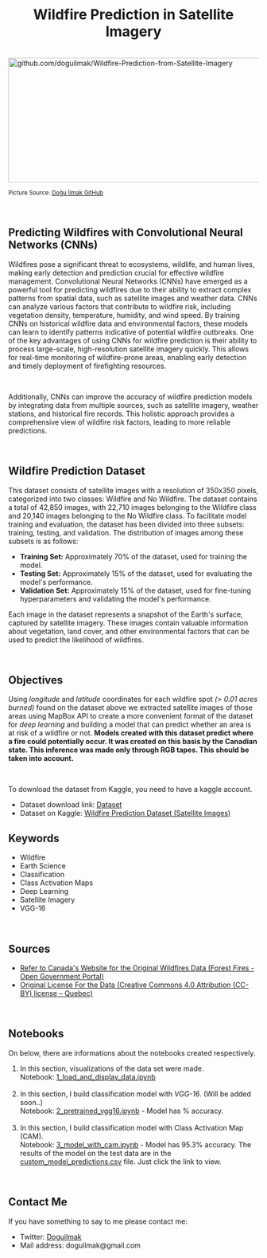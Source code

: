 <h1  align=center  >Wildfire Prediction in Satellite Imagery</h1>

<br>

<img  src="https://raw.githubusercontent.com/doguilmak/Wildfire-Prediction-from-Satellite-Imagery/main/assets/wildfire_canada.png"  width=1000  height=250  alt="github.com/doguilmak/Wildfire-Prediction-from-Satellite-Imagery"/>

<small>Picture Source: <a  href="https://github.com/doguilmak/Wildfire-Prediction-from-Satellite-Imagery">Doğu İlmak GitHub</a></small>

<br>

<h2>Predicting Wildfires with Convolutional Neural Networks (CNNs)</h2>

<p>Wildfires pose a significant threat to ecosystems, wildlife, and human lives, making early detection and prediction crucial for effective wildfire management. Convolutional Neural Networks (CNNs) have emerged as a powerful tool for predicting wildfires due to their ability to extract complex patterns from spatial data, such as satellite images and weather data. CNNs can analyze various factors that contribute to wildfire risk, including vegetation density, temperature, humidity, and wind speed. By training CNNs on historical wildfire data and environmental factors, these models can learn to identify patterns indicative of potential wildfire outbreaks. One of the key advantages of using CNNs for wildfire prediction is their ability to process large-scale, high-resolution satellite imagery quickly. This allows for real-time monitoring of wildfire-prone areas, enabling early detection and timely deployment of firefighting resources.</p>

<br>

<p>Additionally, CNNs can improve the accuracy of wildfire prediction models by integrating data from multiple sources, such as satellite imagery, weather stations, and historical fire records. This holistic approach provides a comprehensive view of wildfire risk factors, leading to more reliable predictions.</p>

<br>

<h2>Wildfire Prediction Dataset</h2>

  <p>This dataset consists of satellite images with a resolution of 350x350 pixels, categorized into two classes: Wildfire and No Wildfire. The dataset contains a total of 42,850 images, with 22,710 images belonging to the Wildfire class and 20,140 images belonging to the No Wildfire class. To facilitate model training and evaluation, the dataset has been divided into three subsets: training, testing, and validation. The distribution of images among these subsets is as follows:</p>  

<ul>

<li><b>Training Set:</b> Approximately 70% of the dataset, used for training the model.</li>

<li><b>Testing Set:</b> Approximately 15% of the dataset, used for evaluating the model's performance.</li>

<li><b>Validation Set:</b> Approximately 15% of the dataset, used for fine-tuning hyperparameters and validating the model's performance.</li>

</ul>  

<p>Each image in the dataset represents a snapshot of the Earth's surface, captured by satellite imagery. These images contain valuable information about vegetation, land cover, and other environmental factors that can be used to predict the likelihood of wildfires.</p>  

<br>  

<h2>Objectives</h2>  

<p>Using <i>longitude</i> and <i>latitude</i> coordinates for each wildfire spot <i>(> 0.01 acres burned)</i> found on the dataset above we extracted satellite images of those areas using MapBox API to create a more convenient format of the dataset for <i>deep learning</i> and building a model that can predict whether an area is at risk of a wildfire or not. <b>Models created with this dataset predict where a fire could potentially occur. It was created on this basis by the Canadian state. This inference was made only through RGB tapes. This should be taken into account.</b></p> 

<br>  

<p>To download the dataset from Kaggle, you need to have a kaggle account.</p>

<ul>

<li>Dataset download link: <a  href='https://www.kaggle.com/datasets/abdelghaniaaba/wildfire-prediction-dataset/download?datasetVersionNumber=1'>Dataset</a></li>

<li>Dataset on Kaggle: <a  href='https://www.kaggle.com/datasets/abdelghaniaaba/wildfire-prediction-dataset'>Wildfire Prediction Dataset (Satellite Images)</a></li>

</ul> 

<h2>Keywords</h2>
<ul>
  <li>Wildfire</li>
  <li>Earth Science</li>
  <li>Classification</li>
  <li>Class Activation Maps</li>
  <li>Deep Learning</li>
  <li>Satellite Imagery</li>
  <li>VGG-16</li>
</ul>

<br>

<h2>Sources</h2>

<ul>
	<li><a href='https://open.canada.ca/data/en/dataset/9d8f219c-4df0-4481-926f-8a2a532ca003'>Refer to Canada's Website for the Original Wildfires Data (Forest Fires - Open Government Portal)</a></li>
	<li><a href='https://www.donneesquebec.ca/fr/licence/'>Original License For the Data (Creative Commons 4.0 Attribution (CC-BY) license – Quebec)</a></li>
</ul>

<br>

<h2>Notebooks</h2>

On below, there are informations about the notebooks created respectively.

<ol>
	<li>In this section, visualizations of the data set were made. <br> Notebook: <a href='https://github.com/doguilmak/Wildfire-Prediction-from-Satellite-Imagery/blob/main/1_load_and_display_data.ipynb'>1_load_and_display_data.ipynb</a></li> <br>
	<li>In this section, I build classification model with <i>VGG-16</i>. (Will be added soon..) <br> Notebook: <a href=''>2_pretrained_vgg16.ipynb</a> - Model has % accuracy.</li> <br>
	<li>In this section, I build classification model with Class Activation Map (CAM). <br> Notebook: <a href='https://github.com/doguilmak/Wildfire-Prediction-from-Satellite-Imagery/blob/main/3_model_with_cam.ipynb'>3_model_with_cam.ipynb</a> - Model has 95.3% accuracy. The results of the model on the test data are in the <a href="https://github.com/doguilmak/Wildfire-Prediction-from-Satellite-Imagery/blob/main/predictions/custom_model_predictions.csv">custom_model_predictions.csv</a> file. Just click the link to view.</p></li>
</ol>

<br>

<h2>Contact Me</h2>

<p>If you have something to say to me please contact me:</p>

<ul>
	 <li>Twitter: <a href="https://twitter.com/Doguilmak">Doguilmak</a></li>
	 <li>Mail address: doguilmak@gmail.com</li>
</ul>
